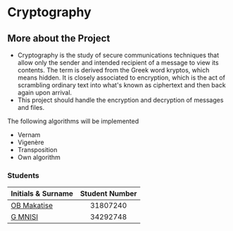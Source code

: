 # Cryptography

## More about the Project
- Cryptography is the study of secure communications techniques that allow only the sender and intended recipient of a message to view its contents. The term is derived from the Greek word kryptos, which means hidden. It is closely associated to encryption, which is the act of scrambling ordinary text into what's known as ciphertext and then back again upon arrival.
- This project should handle the encryption and decryption of messages and files.


The following algorithms will be implemented
- Vernam
- Vigenère
- Transposition
- Own algorithm

### Students

| Initials & Surname                                                     | Student Number   | 
| :--------------------------------------------------------------------- |:----------------:|
| <a href= "https://github.com/Bile62"> OB Makatise                      | 31807240         | 
| <a href= "https://github.com/givenmnisi6"> G MNISI                     | 34292748         |


